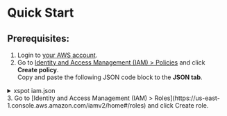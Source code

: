 # Quick Start

## Prerequisites:

1. Login to [your AWS account](https://console.aws.amazon.com/console/home?nc2=h\_ct\&src=header-signin).
2. Go to [Identity and Access Management (IAM) > Policies](https://us-east-1.console.aws.amazon.com/iamv2/home?region=us-east-1#/policies) and click **Create policy**.\
   Copy and paste the following JSON code block to the **JSON tab**.

<details>

<summary>xspot iam.json</summary>

```json
{
    "Version": "2012-10-17",
    "Statement": [
        {
            "Effect": "Allow",
            "Action": [
                "ec2:RunInstances",
                "ec2:DescribeSpotPriceHistory",
                "ec2:DescribeInstances",
                "ec2:DescribeTags",
                "ec2:CreateTags",
                "ec2:CreateFleet",
                "ec2:CreateLaunchTemplate",
                "ec2:DeleteLaunchTemplate",
                "ec2:TerminateInstances",
                "ec2:AssignPrivateIpAddresses",
                "ec2:UnassignPrivateIpAddresses",
                "ec2:AttachNetworkInterface",
                "ec2:DetachNetworkInterface",
                "ec2:CreateNetworkInterface",
                "ec2:DeleteNetworkInterface",
                "ec2:ModifyNetworkInterfaceAttribute",
                "ec2:DescribeRegions"
            ],
            "Resource": "*"
        },
        {
            "Effect": "Allow",
            "Action": [
                "iam:CreateServiceLinkedRole",
                "iam:ListRoles",
                "iam:ListInstanceProfiles",
                "iam:PassRole"
            ],
            "Resource": "*"
        },
        {
            "Effect": "Allow",
            "Action": [
                "ec2:DescribeSubnets",
                "ec2:DescribeSecurityGroups",
                "ec2:DescribeImages",
                "ec2:DescribeKeyPairs",
                "ec2:DescribeInstanceTypeOfferings",
                "iam:GetInstanceProfile",
                "iam:GetRole",
                "iam:SimulatePrincipalPolicy",
                "sns:Publish",
                "sts:DecodeAuthorizationMessage",
                "ssm:GetParameters",
                "ssm:GetParametersByPath"
            ],
            "Resource": "*"
        }
    ]
}
```

</details>
3. Go to [Identity and Access Management (IAM) > Roles](https://us-east-1.console.aws.amazon.com/iamv2/home#/roles) and click Create role.
